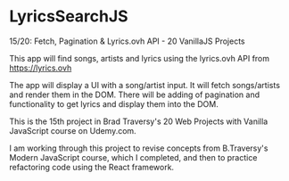 # LyricsSearchJS
15/20: Fetch, Pagination &amp; Lyrics.ovh API - 20 VanillaJS Projects

This app will find songs, artists and lyrics using the lyrics.ovh API from https://lyrics.ovh

The app will display a UI with a song/artist input. It will fetch songs/artists and render them in the DOM.  There will be adding of pagination and functionality to get lyrics and display them into the DOM.

This is the 15th project in Brad Traversy's 20 Web Projects with Vanilla JavaScript course on Udemy.com.

I am working through this project to revise concepts from B.Traversy's Modern JavaScript course, which I completed, and then to practice refactoring code using the React framework.
